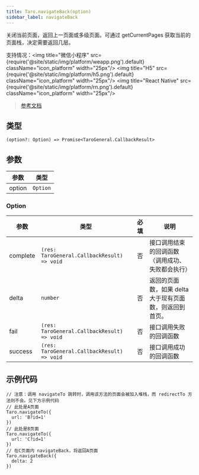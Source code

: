 ```yaml
---
title: Taro.navigateBack(option)
sidebar_label: navigateBack
---
```


关闭当前页面，返回上一页面或多级页面。可通过 getCurrentPages 获取当前的页面栈，决定需要返回几层。

支持情况：<img title="微信小程序" src={require('@site/static/img/platform/weapp.png').default} className="icon_platform" width="25px"/> <img title="H5" src={require('@site/static/img/platform/h5.png').default} className="icon_platform" width="25px"/> <img title="React Native" src={require('@site/static/img/platform/rn.png').default} className="icon_platform" width="25px"/>

> [参考文档](https://developers.weixin.qq.com/miniprogram/dev/api/route/wx.navigateBack.html)

## 类型

```tsx
(option?: Option) => Promise<TaroGeneral.CallbackResult>
```

## 参数

| 参数 | 类型 |
| --- | --- |
| option | `Option` |

### Option

| 参数 | 类型 | 必填 | 说明 |
| --- | --- | :---: | --- |
| complete | `(res: TaroGeneral.CallbackResult) => void` | 否 | 接口调用结束的回调函数（调用成功、失败都会执行） |
| delta | `number` | 否 | 返回的页面数，如果 delta 大于现有页面数，则返回到首页。 |
| fail | `(res: TaroGeneral.CallbackResult) => void` | 否 | 接口调用失败的回调函数 |
| success | `(res: TaroGeneral.CallbackResult) => void` | 否 | 接口调用成功的回调函数 |

## 示例代码

```tsx
// 注意：调用 navigateTo 跳转时，调用该方法的页面会被加入堆栈，而 redirectTo 方法则不会。见下方示例代码
// 此处是A页面
Taro.navigateTo({
  url: 'B?id=1'
})
// 此处是B页面
Taro.navigateTo({
  url: 'C?id=1'
})
// 在C页面内 navigateBack，将返回A页面
Taro.navigateBack({
  delta: 2
})
```
